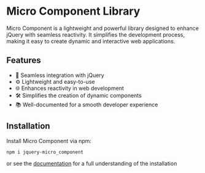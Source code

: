 # Micro Component Library

Micro Component is a lightweight and powerful library designed to enhance jQuery with seamless reactivity. It simplifies the development process, making it easy to create dynamic and interactive web applications.

## Features

- 🚀 Seamless integration with jQuery
- ⚙️ Lightweight and easy-to-use
- 🌐 Enhances reactivity in web development
- 🛠️ Simplifies the creation of dynamic components
- 📚 Well-documented for a smooth developer experience

## Installation

Install Micro Component via npm:

```bash
npm i jquery-micro_component
```
or see the <a href ='https://sumdy-c.github.io/MC_Documentation/'>documentation</a> for a full understanding of the installation
